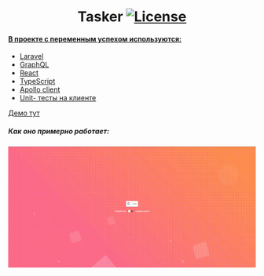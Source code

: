 <h1 align="center">Tasker <a href="https://github.com/AlexLazy/Tasker/blob/master/LICENSE"><img src="https://poser.pugx.org/laravel/framework/license.svg" alt="License"></h1>

#### В проекте с переменным успехом используются:

- Laravel
- GraphQL
- React
- TypeScript
- Apollo client
- Unit- тесты на клиенте

[Демо тут](https://devartwork.ru 'Демо тут')

##### Как оно примерно работает:

![Preview](preview.gif)
